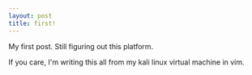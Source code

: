 ```yaml
---
layout: post
title: first! 
---
```


My first post. Still figuring out this platform.

If you care, I'm writing this all from my kali linux virtual machine in vim. 
